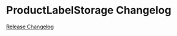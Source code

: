 # ProductLabelStorage Changelog

[Release Changelog](https://github.com/spryker/ProductLabelStorage/releases)
